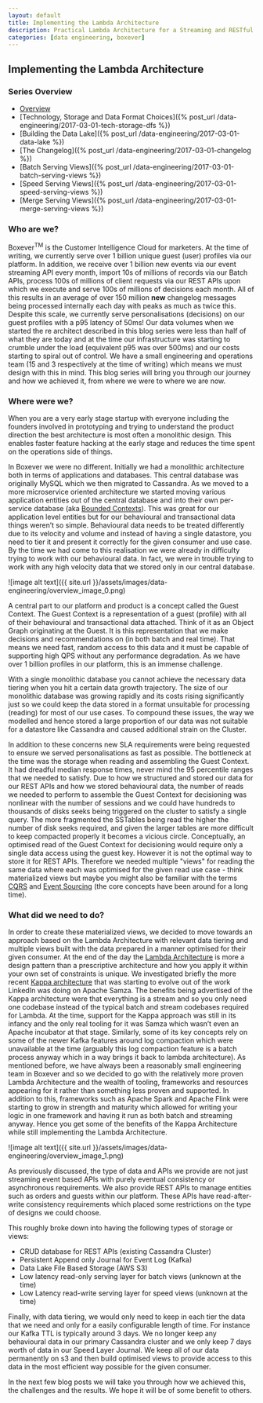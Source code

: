 ```yaml
---
layout: default
title: Implementing the Lambda Architecture
description: Practical Lambda Architecture for a Streaming and RESTful API Platform
categories: [data engineering, boxever]
---
```


## Implementing the Lambda Architecture

### Series Overview 

* [Overview](#who-are-we)
* [Technology, Storage and Data Format Choices]({% post_url /data-engineering/2017-03-01-tech-storage-dfs %})
* [Building the Data Lake]({% post_url /data-engineering/2017-03-01-data-lake %})
* [The Changelog]({% post_url /data-engineering/2017-03-01-changelog %})
* [Batch Serving Views]({% post_url /data-engineering/2017-03-01-batch-serving-views %})
* [Speed Serving Views]({% post_url /data-engineering/2017-03-01-speed-serving-views %})
* [Merge Serving Views]({% post_url /data-engineering/2017-03-01-merge-serving-views %})

### Who are we?

Boxever<sup>TM</sup> is the Customer Intelligence Cloud for marketers. At the time of writing, we currently serve over 1 billion unique guest (user) profiles via our platform. In addition, we receive over 1 billion new events via our event streaming API every month, import 10s of millions of records via our Batch APIs, process 100s of millions of client requests via our REST APIs upon which we execute and serve 100s of millions of decisions each month. All of this results in an average of over 150 million **new** changelog messages being processed internally each day with peaks as much as twice this. Despite this scale, we currently serve personalisations (decisions) on our guest profiles with a p95 latency of 50ms! Our data volumes when we started the re architect described in this blog series were less than half of what they are today and at the time our infrastructure was starting to crumble under the load (equivalent p95 was over 500ms) and our costs starting to spiral out of control. We have a small engineering and operations team (15 and 3 respectively at the time of writing) which means we must design with this in mind. This blog series will bring you through our journey and how we achieved it, from where we were to where we are now.

### Where were we?

When you are a very early stage startup with everyone including the founders involved in prototyping and trying to understand the product direction the best architecture is most often a monolithic design. This enables faster feature hacking at the early stage and reduces the time spent on the operations side of things.    

In Boxever we were no different. Initially we had a monolithic architecture both in terms of applications and databases. This central database was originally MySQL which we then migrated to Cassandra. As we moved to a more microservice oriented architecture we started moving various application entities out of the central database and into their own per-service database (aka [Bounded Contexts](https://martinfowler.com/bliki/BoundedContext.html)). This was great for our application level entities but for our behavioural and transactional data things weren’t so simple. Behavioural data needs to be treated differently due to its velocity and volume and instead of having a single datastore, you need to tier it and present it correctly for the given consumer and use case. By the time we had come to this realisation we were already in difficulty trying to work with our behavioural data. In fact, we were in trouble trying to work with any high velocity data that we stored only in our central database. 

![image alt text]({{ site.url }}/assets/images/data-engineering/overview_image_0.png)

A central part to our platform and product is a concept called the Guest Context. The Guest Context is a representation of a guest (profile) with all of their behavioural and transactional data attached. Think of it as an Object Graph originating at the Guest. It is this representation that we make decisions and recommendations on (in both batch and real time). That means we need fast, random access to this data and it must be capable of supporting high QPS without any performance degradation. As we have over 1 billion profiles in our platform, this is an immense challenge.

With a single monolithic database you cannot achieve the necessary data tiering when you hit a certain data growth trajectory. The size of our monolithic database was growing rapidly and its costs rising significantly just so we could keep the data stored in a format unsuitable for processing (reading) for most of our use cases. To compound these issues, the way we modelled and hence stored a large proportion of our data was not suitable for a datastore like Cassandra and caused additional strain on the Cluster. 

In addition to these concerns new SLA requirements were being requested to ensure we served personalisations as fast as possible. The bottleneck at the time was the storage when reading and assembling the Guest Context. It had dreadful median response times, never mind the 95 percentile ranges that we needed to satisfy. Due to how we structured and stored our data for our REST APIs and how we stored behavioural data, the number of reads we needed to perform to assemble the Guest Context for decisioning was nonlinear with the number of sessions and we could have hundreds to thousands of disks seeks being triggered on the cluster to satisfy a single query. The more fragmented the SSTables being read the higher the number of disk seeks required, and given the larger tables are more difficult to keep compacted properly it becomes a vicious circle. Conceptually, an optimised read of the Guest Context for decisioning would require only a single data access using the guest key. However it is not the optimal way to store it for REST APIs. Therefore we needed multiple "views" for reading the same data where each was optimised for the given read use case - think materialized views but maybe you might also be familiar with the terms [CQRS](https://martinfowler.com/bliki/CQRS.html) and [Event Sourcing](https://www.confluent.io/blog/event-sourcing-cqrs-stream-processing-apache-kafka-whats-connection/) (the core concepts have been around for a long time). 

### What did we need to do?

In order to create these materialized views, we decided to move towards an approach based on the Lambda Architecture with relevant data tiering and multiple views built with the data prepared in a manner optimised for their given consumer. At the end of the day the [Lambda Architecture](http://lambda-architecture.net/) is more a design pattern than a prescriptive architecture and how you apply it within your own set of constraints is unique. We investigated briefly the more recent [Kappa architecture](http://milinda.pathirage.org/kappa-architecture.com/) that was starting to evolve out of the work LinkedIn was doing on Apache Samza. The benefits being advertised of the Kappa architecture were that everything is a stream and so you only need one codebase instead of the typical batch and stream codebases required for Lambda. At the time, support for the Kappa approach was still in its infancy and the only real tooling for it was Samza which wasn’t even an Apache incubator at that stage. Similarly, some of its key concepts rely on some of the newer Kafka features around log compaction which were unavailable at the time (arguably this log compaction feature is a batch process anyway which in a way brings it back to lambda architecture). As mentioned before, we have always been a reasonably small engineering team in Boxever and so we decided to go with the relatively more proven Lambda Architecture and the wealth of tooling, frameworks and resources appearing for it rather than something less proven and supported. In addition to this, frameworks such as Apache Spark and Apache Flink were starting to grow in strength and maturity which allowed for writing your logic in one framework and having it run as both batch and streaming anyway. Hence you get some of the benefits of the Kappa Architecture while still implementing the Lambda Architecture. 

![image alt text]({{ site.url }}/assets/images/data-engineering/overview_image_1.png)

As previously discussed, the type of data and APIs we provide are not just streaming event based APIs with purely eventual consistency or asynchronous requirements. We also provide REST APIs to manage entities such as orders and guests within our platform. These APIs have read-after-write consistency requirements which placed some restrictions on the type of designs we could choose. 

This roughly broke down into having the following types of storage or views:

* CRUD database for REST APIs (existing Cassandra Cluster)
* Persistent Append only Journal for Event Log (Kafka)
* Data Lake File Based Storage (AWS S3)
* Low latency read-only serving layer for batch views (unknown at the time)
* Low Latency read-write serving layer for speed views (unknown at the time)

Finally, with data tiering, we would only need to keep in each tier the data that we need and only for a easily configurable length of time. For instance our Kafka TTL is typically around 3 days. We no longer keep any behavioural data in our primary Cassandra cluster and we only keep 7 days worth of data in our Speed Layer Journal. We keep all of our data permanently on s3 and then build optimised views to provide access to this data in the most efficient way possible for the given consumer. 

In the next few blog posts we will take you through how we achieved this, the challenges and the results. We hope it will be of some benefit to others.

